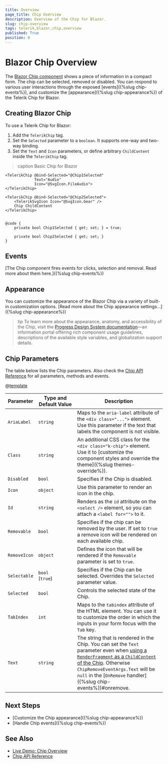 ```yaml
---
title: Overview
page_title: Chip Overview
description: Overview of the Chip for Blazor.
slug: chip-overview
tags: telerik,blazor,chip,overview
published: True
position: 0
---
```


# Blazor Chip Overview

The <a href="https://www.telerik.com/blazor-ui/chip" target="_blank">Blazor Chip component</a> shows a piece of information in a compact form. The chip can be selected, removed or disabled. You can respond to various user interactions through the exposed [events]({%slug chip-events%}), and customize the [appearance]({%slug chip-appearance%}) of the Telerik Chip for Blazor.

## Creating Blazor Chip

To use a Telerik Chip for Blazor:

1. Add the `TelerikChip` tag.
1. Set the `Selected` parameter to a `boolean`. It supports one-way and two-way binding.
1. Set the `Text` and `Icon` parameters, or define arbitrary `ChildContent` inside the `TelerikChip` tag. 

>caption Basic Chip for Blazor

````CSHTML
<TelerikChip @bind-Selected="@Chip1Selected"
             Text="Audio"
             Icon="@SvgIcon.FileAudio">
</TelerikChip>

<TelerikChip @bind-Selected="@Chip2Selected">
    <TelerikSvgIcon Icon="@SvgIcon.Gear" />
    Chip ChildContent
</TelerikChip>


@code {
    private bool Chip1Selected { get; set; } = true;

    private bool Chip2Selected { get; set; }
}
````

## Events

[The Chip component fires events for clicks, selection and removal. Read more about them here.]({%slug chip-events%})

## Appearance

You can customize the appearance of the Blazor Chip via a variety of built-in customization options. [Read more about the Chip appearance settings...]({%slug chip-appearance%})

>tip To learn more about the appearance, anatomy, and accessibility of the Chip, visit the [Progress Design System documentation](https://www.telerik.com/design-system/docs/components/chip/)—an information portal offering rich component usage guidelines, descriptions of the available style variables, and globalization support details.

## Chip Parameters

The table below lists the Chip parameters. Also check the [Chip API Reference](/blazor-ui/api/Telerik.Blazor.Components.TelerikChip) for all parameters, methods and events.

@[template](/_contentTemplates/common/parameters-table-styles.md#table-layout)

| Parameter | Type and Default&nbsp;Value | Description |
| --- | --- | --- |
| `AriaLabel` | `string` | Maps to the `aria-label` attribute of the `<div class="...">` element. Use this parameter if the text that labels the component is not visible. |
| `Class` | `string` | An additional CSS class for the `<div class="k-chip">` element. Use it to [customize the component styles and override the theme]({%slug themes-override%}). |
| `Disabled` | `bool` | Specifies if the Chip is disabled. |
| `Icon` | `object` | Use this parameter to render an icon in the chip. |
| `Id` | `string` | Renders as the `id` attribute on the `<select />` element, so you can attach a `<label for="">` to it. |
| `Removable` | `bool` | Specifies if the chip can be removed by the user. If set to `true` a remove icon will be rendered on each available chip. |
| `RemoveIcon` | `object` | Defines the icon that will be rendered if the `Removable` parameter is set to `true`. |
| `Selectable` | `bool` <br/> (`true`) | Specifies if the Chip can be selected. Overrides the `Selected` parameter value.|
| `Selected` | `bool` | Controls the selected state of the Chip. |
| `TabIndex` | `int` | Maps to the `tabindex` attribute of the HTML element. You can use it to customize the order in which the inputs in your form focus with the `Tab` key. |
| `Text` | `string` | The string that is rendered in the Chip. You can set the `Text` parameter even when [using a `RenderFragment` as a `ChildContent` of the Chip](#creating-blazor-chip). Otherwise `ChipRemoveEventArgs.Text` will be `null` in the [`OnRemove` handler]({%slug chip-events%})#onremove. |

## Next Steps

* [Customize the Chip appearance]({%slug chip-appearance%})
* [Handle Chip events]({%slug chip-events%})


## See Also

* [Live Demo: Chip Overview](https://demos.telerik.com/blazor-ui/chip/overview)
* [Chip API Reference](/blazor-ui/api/Telerik.Blazor.Components.TelerikChip)
